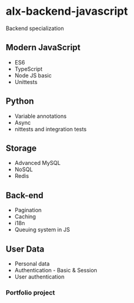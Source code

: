 # alx-backend-javascript

Backend specialization

## Modern JavaScript
- ES6
- TypeScript
- Node JS basic
- Unittests

## Python
- Variable annotations
- Async
- nittests and integration tests

## Storage
- Advanced MySQL
- NoSQL
- Redis

## Back-end
- Pagination
- Caching
- i18n
- Queuing system in JS

## User Data
- Personal data
- Authentication - Basic & Session
- User authentication

### Portfolio project
